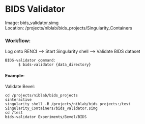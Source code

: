 # BIDS Validator

Image: bids_validator.simg  
Location: /projects/niblab/bids_projects/Singularity_Containers 

### Workflow: <br>
Log onto RENCI --> Start Singularity shell --> Validate BIDS dataset

    BIDS-validator command:
          $ bids-validator {data_directory}


#### Example:

Validate Bevel:
```
cd /projects/niblab/bids_projects
sinteractive
singularity shell -B /projects/niblab/bids_projects:/test Singularity_Containers/bids_validator.simg
cd /test
bids-validator Experiments/Bevel/BIDS
```
